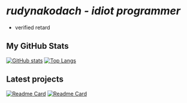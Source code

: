# *rudynakodach - idiot programmer*
- verified retard
## My GitHub Stats
[![GitHub stats](https://github-readme-stats.vercel.app/api?username=rudynakodach&theme=dark&hide=contribs)](https://github.com/anuraghazra/github-readme-stats)
[![Top Langs](https://github-readme-stats.vercel.app/api/top-langs/?username=rudynakodach&theme=dark&layout=compact)](https://github.com/anuraghazra/github-readme-stats)

## Latest projects
[![Readme Card](https://github-readme-stats.vercel.app/api/pin/?username=rudynakodach&repo=JMP&theme=dark)](https://github.com/anuraghazra/github-readme-stats)
[![Readme Card](https://github-readme-stats.vercel.app/api/pin/?username=rudynakodach&repo=WebhookIntegrations&theme=dark)](https://github.com/anuraghazra/github-readme-stats)
